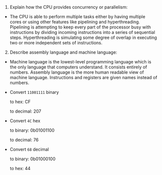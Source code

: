 <!-- Answers to the Short Answer Essay Questions go here -->

1. Explain how the CPU provides concurrency or parallelism:
- The CPU is able to perform multiple tasks either by having multiple cores or using other features like pipelining and hyperthreading. Pipelining is attempting to keep every part of the processor busy with instructions by dividing incoming instructions into a series of sequential steps. Hyperthreading is simulating some degree of overlap in executing two or more independent sets of instructions.

2. Describe assembly language and machine language:
- Machine language is the lowest-level programming language which is the only language that computers understand. It consists entirely of numbers.
Assembly language is the more human readable view of machine language. Instructions and registers are given names instead of numbers.

* Convert `11001111` binary

    to hex: CF

    to decimal: 207


* Convert `4C` hex

    to binary: 0b01001100

    to decimal: 76


* Convert `68` decimal

    to binary: 0b01000100

    to hex: 44